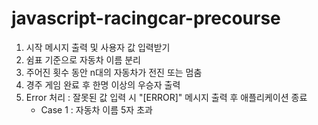 # javascript-racingcar-precourse
1. 시작 메시지 출력 및 사용자 값 입력받기
2. 쉼표 기준으로 자동차 이름 분리
3. 주어진 횟수 동안 n대의 자동차가 전진 또는 멈춤
4. 경주 게임 완료 후 한명 이상의 우승자 출력
5. Error 처리 : 잘못된 값 입력 시 "[ERROR]" 메시지 출력 후 애플리케이션 종료
    - Case 1 : 자동차 이름 5자 초과